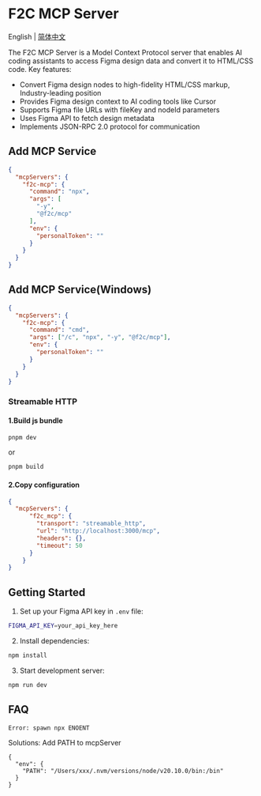 # F2C MCP Server

English | [简体中文](./README-zh-CN.md) 

The F2C MCP Server is a Model Context Protocol server that enables AI coding assistants to access Figma design data and convert it to HTML/CSS code. Key features:

- Convert Figma design nodes to high-fidelity HTML/CSS markup, Industry-leading position
- Provides Figma design context to AI coding tools like Cursor
- Supports Figma file URLs with fileKey and nodeId parameters
- Uses Figma API to fetch design metadata
- Implements JSON-RPC 2.0 protocol for communication

## Add MCP Service
```json
{
  "mcpServers": {
    "f2c-mcp": {
      "command": "npx",
      "args": [
        "-y",
        "@f2c/mcp"
      ],
      "env": {
        "personalToken": ""
      }
    }
  }
}
```

## Add MCP Service(Windows)
```json
{
  "mcpServers": {
    "f2c-mcp": {
      "command": "cmd",
      "args": ["/c", "npx", "-y", "@f2c/mcp"],
      "env": {
        "personalToken": ""
      }
    }
  }
}
```

### Streamable HTTP
#### 1.Build js bundle
```sh
pnpm dev 
```
or
```sh
pnpm build 
```
#### 2.Copy configuration
```json
{
  "mcpServers": {
      "f2c_mcp": {
        "transport": "streamable_http",
        "url": "http://localhost:3000/mcp",
        "headers": {},
        "timeout": 50
      }
    }
}
```

## Getting Started

1. Set up your Figma API key in `.env` file:
```bash
FIGMA_API_KEY=your_api_key_here
```

2. Install dependencies:
```bash
npm install
 ```

3. Start development server:
```bash
npm run dev
 ```

## FAQ
 ```
Error: spawn npx ENOENT
```
Solutions: Add PATH to mcpServer
```
{
  "env": {
    "PATH": "/Users/xxx/.nvm/versions/node/v20.10.0/bin:/bin"
  }
}
```